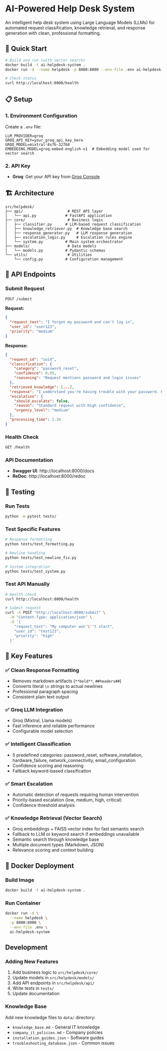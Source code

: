 # AI-Powered Help Desk System

An intelligent help desk system using Large Language Models (LLMs) for automated request classification, knowledge retrieval, and response generation with clean, professional formatting.

## 🚀 Quick Start

```bash
# Build and run (with vector search)
docker build -t ai-helpdesk-system .
docker run -d --name helpdesk -p 8000:8000 --env-file .env ai-helpdesk-system

# Check status
curl http://localhost:8000/health
```

## 📋 Setup

### 1. Environment Configuration
Create a `.env` file:
```env
LLM_PROVIDER=groq
GROQ_API_KEY=your_groq_api_key_here
GROQ_MODEL=mixtral-8x7b-32768
EMBEDDING_MODEL=groq-embed-english-v1  # Embedding model used for vector search
```

### 2. API Key
- **Groq**: Get your API key from [Groq Console](https://console.groq.com/)

## 🏗️ Architecture

```
src/helpdesk/
├── api/                    # REST API layer
│   └── api.py             # FastAPI application
├── core/                   # Business logic
│   ├── classifier.py      # LLM-based request classification
│   ├── knowledge_retriever.py  # Knowledge base search
│   ├── response_generator.py   # LLM response generation
│   ├── escalation_logic.py     # Escalation rules engine
│   └── system.py          # Main system orchestrator
├── models/                 # Data models
│   └── models.py          # Pydantic schemas
└── utils/                  # Utilities
    └── config.py          # Configuration management
```

## 🔧 API Endpoints

### Submit Request
```bash
POST /submit
```

**Request:**
```json
{
  "request_text": "I forgot my password and can't log in",
  "user_id": "user123",
  "priority": "medium"
}
```

**Response:**
```json
{
  "request_id": "uuid",
  "classification": {
    "category": "password_reset",
    "confidence": 0.95,
    "reasoning": "Request mentions password and login issues"
  },
  "retrieved_knowledge": [...],
  "response": "I understand you're having trouble with your password. Here's how to reset it:\n\n1. Go to the login page\n2. Click 'Forgot Password'\n3. Enter your email address\n4. Check your email for reset instructions\n\nIf you don't receive the email within 5 minutes, please check your spam folder.",
  "escalation": {
    "should_escalate": false,
    "reason": "Standard request with high confidence",
    "urgency_level": "medium"
  },
  "processing_time": 2.34
}
```

### Health Check
```bash
GET /health
```

### API Documentation
- **Swagger UI**: http://localhost:8000/docs
- **ReDoc**: http://localhost:8000/redoc

## 🧪 Testing

### Run Tests
```bash
python -m pytest tests/
```

### Test Specific Features
```bash
# Response formatting
python tests/test_formatting.py

# Newline handling
python tests/test_newline_fix.py

# System integration
python tests/test_system.py
```

### Test API Manually
```bash
# Health check
curl http://localhost:8000/health

# Submit request
curl -X POST "http://localhost:8000/submit" \
  -H "Content-Type: application/json" \
  -d '{
    "request_text": "My computer won'\''t start",
    "user_id": "test123",
    "priority": "high"
  }'
```

## 🎯 Key Features

### ✅ Clean Response Formatting
- Removes markdown artifacts (`**bold**`, `##headers##`)
- Converts literal `\n` strings to actual newlines
- Professional paragraph spacing
- Consistent plain text output

### ✅ Groq LLM Integration
- Groq (Mixtral, Llama models)
- Fast inference and reliable performance
- Configurable model selection

### ✅ Intelligent Classification
- 5 predefined categories: password_reset, software_installation, hardware_failure, network_connectivity, email_configuration
- Confidence scoring and reasoning
- Fallback keyword-based classification

### ✅ Smart Escalation
- Automatic detection of requests requiring human intervention
- Priority-based escalation (low, medium, high, critical)
- Confidence threshold analysis

### ✅ Knowledge Retrieval (Vector Search)
- Groq embeddings + FAISS vector index for fast semantic search
- Fallback to LLM or keyword search if embeddings unavailable
- Semantic search through knowledge base
- Multiple document types (Markdown, JSON)
- Relevance scoring and context building

## 🐳 Docker Deployment

### Build Image
```bash
docker build -t ai-helpdesk-system .
```

### Run Container
```bash
docker run -d \
  --name helpdesk \
  -p 8000:8000 \
  --env-file .env \
  ai-helpdesk-system
```

##  Development



### Adding New Features
1. Add business logic to `src/helpdesk/core/`
2. Update models in `src/helpdesk/models/`
3. Add API endpoints in `src/helpdesk/api/`
4. Write tests in `tests/`
5. Update documentation

### Knowledge Base
Add new knowledge files to `data/` directory:
- `knowledge_base.md` - General IT knowledge
- `company_it_policies.md` - Company policies
- `installation_guides.json` - Software guides
- `troubleshooting_database.json` - Common issues


